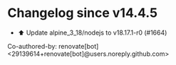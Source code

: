 # Changelog since v14.4.5
- ⬆️ Update alpine_3_18/nodejs to v18.17.1-r0 (#1664)

Co-authored-by: renovate[bot] <29139614+renovate[bot]@users.noreply.github.com> 
